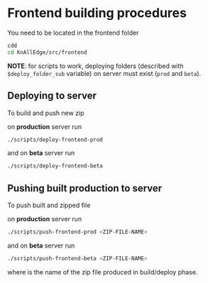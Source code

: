 # Frontend building procedures

You need to be located in the frontend folder

```sh
cdd
cd KnAllEdge/src/frontend
```

**NOTE**: for scripts to work, deploying folders (described with `$deploy_folder_sub` variable) on server must exist (`prod` and `beta`).

## Deploying to server

To build and push new zip

on **production** server run
```sh
./scripts/deploy-frontend-prod
```

and on **beta** server run
```sh
./scripts/deploy-frontend-beta
```

## Pushing built production to server

To push built and zipped file

on **production** server run
```sh
./scripts/push-frontend-prod <ZIP-FILE-NAME>
```

and on **beta** server run
```sh
./scripts/push-frontend-beta <ZIP-FILE-NAME>
```

where  <ZIP-FILE-NAME> is the name of the zip file produced in build/deploy phase.
